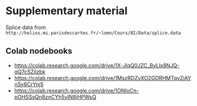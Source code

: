 # Supplementary material

Splice data from 
`http://helios.mi.parisdescartes.fr/~lomn/Cours/BI/Data/splice.data`

## Colab nodebooks
 * https://colab.research.google.com/drive/1X-JIqQ0JZC_ByLlx8NJQ-qQ7cSZilzbk
 * https://colab.research.google.com/drive/1MszRDZvXO2GDRHMTqvZiAYnSy6CrYnj5
 * https://colab.research.google.com/drive/1ONIoCn-pOHSSsQn8znCYh5yIN8iHPWsQ

 

